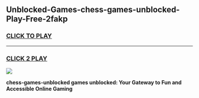 
## Unblocked-Games-chess-games-unblocked-Play-Free-2fakp
<h3>
<a href="https://premium76.site?title=chess-games-unblocked&ref=09A">CLICK TO PLAY</a></h3>
<hr>

<h3>
<a href="https://premium76.site?title=chess-games-unblocked&ref=09A">CLICK 2 PLAY</a>
  
</h3>

<a href="https://premium76.site?title=chess-games-unblocked&ref=09A"><img src="https://clearcache.store/games.png"></a>


**chess-games-unblocked games unblocked: Your Gateway to Fun and Accessible Online Gaming**

